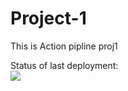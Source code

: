 # Project-1
This is Action pipline proj1

Status of last deployment:<br>
<img src="https://github.com/kkkooosss/github-actions/workflow/Just-basics-Action/badge.svg?branch=master"></br>

